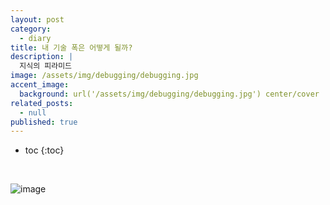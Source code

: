 ```yaml
---
layout: post
category:
  - diary
title: 내 기술 폭은 어떻게 될까?
description: |
  지식의 피라미드
image: /assets/img/debugging/debugging.jpg
accent_image:
  background: url('/assets/img/debugging/debugging.jpg') center/cover
related_posts:
  - null
published: true
---
```


* toc
{:toc}
  
<br />

![image](https://user-images.githubusercontent.com/71188307/171614790-717f4395-627e-4fc8-b49e-b172bc06b7a2.png)
